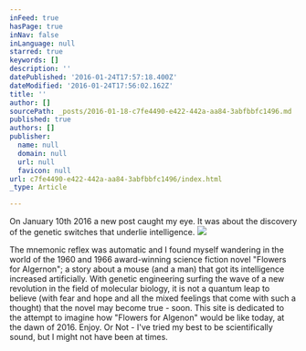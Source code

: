 ```yaml
---
inFeed: true
hasPage: true
inNav: false
inLanguage: null
starred: true
keywords: []
description: ''
datePublished: '2016-01-24T17:57:18.400Z'
dateModified: '2016-01-24T17:56:02.162Z'
title: ''
author: []
sourcePath: _posts/2016-01-18-c7fe4490-e422-442a-aa84-3abfbbfc1496.md
published: true
authors: []
publisher:
  name: null
  domain: null
  url: null
  favicon: null
url: c7fe4490-e422-442a-aa84-3abfbbfc1496/index.html
_type: Article

---
```

On January 10th 2016 a new post caught my eye. It was about the discovery of the genetic switches that underlie intelligence. ![](https://the-grid-user-content.s3-us-west-2.amazonaws.com/2a8a7aa0-804f-4b3e-870d-3f01000b728b.jpg)

The mnemonic reflex was automatic and I found myself wandering in the world of the 1960 and 1966 award-winning science fiction novel "Flowers for Algernon"; a story about a mouse (and a man) that got its intelligence increased artificially. With genetic engineering surfing the wave of  a new revolution in the field of molecular biology, it is not a quantum leap to believe (with fear and hope and all the mixed feelings that come with such a thought) that the novel may become true - soon. This site is dedicated to the attempt to imagine how "Flowers for Algenon" would be like today, at the dawn of 2016\. Enjoy. Or Not - I've tried my best to be scientifically sound, but I might not have been at times.